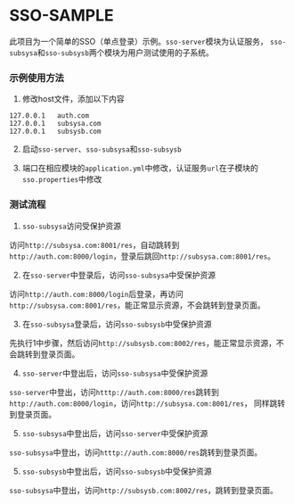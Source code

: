# SSO-SAMPLE

此项目为一个简单的SSO（单点登录）示例。`sso-server`模块为认证服务，
`sso-subsysa`和`sso-subsysb`两个模块为用户测试使用的子系统。

### 示例使用方法

1. 修改host文件，添加以下内容
```
127.0.0.1	auth.com
127.0.0.1	subsysa.com
127.0.0.1	subsysb.com
```

2. 启动`sso-server`、`sso-subsysa`和`sso-subsysb`

3. 端口在相应模块的`application.yml`中修改，认证服务`url`在子模块的`sso.properties`中修改

### 测试流程

1. `sso-subsysa`访问受保护资源

访问`http://subsysa.com:8001/res`，自动跳转到`http://auth.com:8000/login`，登录后跳回`http://subsysa.com:8001/res`。

2. 在`sso-server`中登录后，访问`sso-subsysa`中受保护资源

访问`http://auth.com:8000/login`后登录，再访问`http://subsysa.com:8001/res`，能正常显示资源，不会跳转到登录页面。

3. 在`sso-subsysa`登录后，访问`sso-subsysb`中受保护资源

先执行1中步骤，然后访问`http://subsysb.com:8002/res`，能正常显示资源，不会跳转到登录页面。

4. `sso-server`中登出后，访问`sso-subsysa`中受保护资源

`sso-server`中登出，访问`htttp://auth.com:8000/res`跳转到`http://auth.com:8000/login`，访问`http://subsysa.com:8001/res`，
同样跳转到登录页面。

5. `sso-subsysa`中登出后，访问`sso-server`中受保护资源

`sso-subsysa`中登出，访问`htttp://auth.com:8000/res`跳转到登录页面。

5. `sso-subsysb`中登出后，访问`sso-subsysb`中受保护资源

`sso-subsysa`中登出，访问`http://subsysb.com:8002/res`，跳转到登录页面。